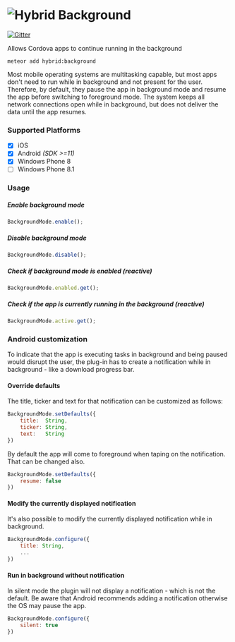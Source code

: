 # ![Hybrid](http://i.imgur.com/jUDMlbO.png) Background

[![Gitter](https://badges.gitter.im/Join%20Chat.svg)](https://gitter.im/meteorhybrid/platform?utm_source=badge&utm_medium=badge&utm_campaign=pr-badge)

Allows Cordova apps to continue running in the background

`meteor add hybrid:background`

Most mobile operating systems are multitasking capable, but most apps don't need to run while in background and not present for the user. Therefore, by default, they pause the app in background mode and resume the app before switching to foreground mode. The system keeps all network connections open while in background, but does not deliver the data until the app resumes.

### Supported Platforms
* [x] iOS
* [x] Android _(SDK >=11)_
* [x] Windows Phone 8
* [ ] Windows Phone 8.1

### Usage

##### Enable background mode
```javascript
BackgroundMode.enable();
```
##### Disable background mode
```javascript
BackgroundMode.disable();
```
##### Check if background mode is enabled (reactive)
```javascript
BackgroundMode.enabled.get();
```
##### Check if the app is currently running in the background (reactive)
```javascript
BackgroundMode.active.get();
```

### Android customization
To indicate that the app is executing tasks in background and being paused would disrupt the user, the plug-in has to create a notification while in background - like a download progress bar.

#### Override defaults
The title, ticker and text for that notification can be customized as follows:
```javascript
BackgroundMode.setDefaults({
    title:  String,
    ticker: String,
    text:   String
})
```

By default the app will come to foreground when taping on the notification. That can be changed also.
```javascript
BackgroundMode.setDefaults({
    resume: false
})
```

#### Modify the currently displayed notification
It's also possible to modify the currently displayed notification while in background.
```javascript
BackgroundMode.configure({
    title: String,
    ...
})
```

#### Run in background without notification
In silent mode the plugin will not display a notification - which is not the default. Be aware that Android recommends adding a notification otherwise the OS may pause the app.
```javascript
BackgroundMode.configure({
    silent: true
})
```

